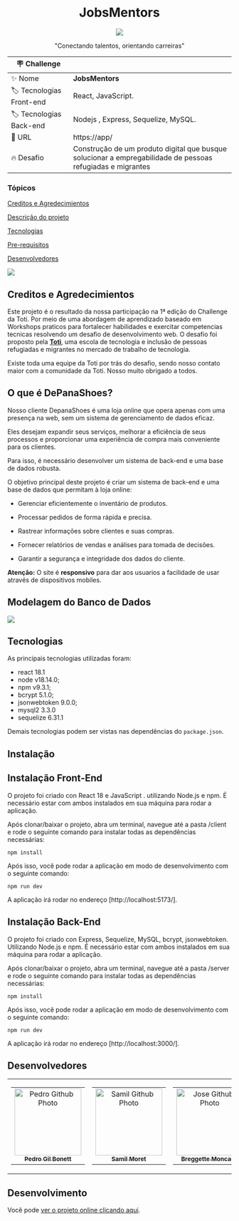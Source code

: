 <h1 align="center">
    <br>
    JobsMentors
</h1>

<p align="center">
<img src="http://img.shields.io/static/v1?label=STATUS&message=EM%20DESENVOLVIMENTO&color=GREEN&style=for-the-badge"/>
</p>
<p align="center">
"Conectando talentos, orientando carreiras"
</p> 

| :placard: Challenge |     |
| -------------  | --- |
| :sparkles: Nome        | **JobsMentors**
| :label: Tecnologias Front-end | React, JavaScript.
| :label: Tecnologias Back-end | Nodejs , Express, Sequelize, MySQL.
| :rocket: URL         | https://app/
| :fire: Desafio     | Construção de um produto digital que busque solucionar a empregabilidade de pessoas refugiadas e migrantes

<h3>Tópicos</h3>

<a href="#Cre">Creditos e Agredecimientos</a>

<a href="#Descrip">Descrição do projeto</a>

<a href="#Tec">Tecnologias</a>

<a href="#Pre">Pre-requisitos</a>

<a href="#Dev">Desenvolvedores</a>

![](https://github.com/gilbonett/server/assets/101142283/c2d2328e-76d2-4058-987d-e5f4d35c6a9e)

<h2 id= Cred> Creditos e Agredecimientos</h2>

Este projeto é o resultado da nossa participação na 1ª edição do Challenge da Toti. Por meio de uma abordagem de aprendizado baseado em Workshops praticos para fortalecer habilidades e exercitar competencias tecnicas resolvendo um desafio de desenvolvimento web.
O desafio foi proposto pela [**Toti**](https://totidiversidade.com.br/), uma escola de tecnologia e inclusão de pessoas refugiadas e migrantes no mercado de trabalho de tecnologia.

Existe toda uma equipe da Toti por trás do desafio, sendo nosso contato maior com a comunidade da Toti. Nosso muito obrigado a todos.

<h2 id= Descrip> O que é DePanaShoes?</h2>

Nosso cliente DepanaShoes é uma loja online que opera apenas com uma presença na web, sem um sistema de gerenciamento de dados eficaz. 

Eles desejam expandir seus serviços, melhorar a eficiência de seus processos e proporcionar uma experiência de compra mais conveniente para os clientes. 

Para isso, é necessário desenvolver um sistema de back-end e uma base de dados robusta.

O objetivo principal deste projeto é criar um sistema de back-end e uma base de dados que permitam à loja online:

- Gerenciar eficientemente o inventário de produtos.

- Processar pedidos de forma rápida e precisa.

- Rastrear informações sobre clientes e suas compras.

- Fornecer relatórios de vendas e análises para tomada de decisões.

- Garantir a segurança e integridade dos dados do cliente.


**Atenção:** O site é **responsivo** para dar aos usuarios a facilidade de usar através de dispositivos mobiles.

<h2 id= modelo> Modelagem do Banco de Dados</h2>

![](https://github.com/gilbonett/server/assets/101142283/d789e55b-fbc4-4ee6-8e3c-0ddd54b06f45)

<h2 id= Tec>Tecnologias</h2>

As principais tecnologias utilizadas foram:

- react 18.1
- node v18.14.0;
- npm v9.3.1;
- bcrypt 5.1.0;
- jsonwebtoken 9.0.0;
- mysql2 3.3.0
- sequelize 6.31.1

Demais tecnologias podem ser vistas nas dependências do `package.json`.

<h2 id= Pre>Instalação</h2>

## Instalação Front-End

O projeto foi criado con React 18 e JavaScript . utilizando Node.js e npm. É necessário estar com ambos instalados em sua máquina para rodar a aplicação.

Após clonar/baixar o projeto, abra um terminal, navegue até a pasta /client e rode o seguinte comando para instalar todas as dependências necessárias:

    npm install

Após isso, você pode rodar a aplicação em modo de desenvolvimento com o seguinte comando:

    npm run dev
A aplicação irá rodar no endereço [http://localhost:5173/].

## Instalação Back-End

O projeto foi criado con Express, Sequelize, MySQL, bcrypt, jsonwebtoken. Utilizando Node.js e npm. É necessário estar com ambos instalados em sua máquina para rodar a aplicação.

Após clonar/baixar o projeto, abra um terminal, navegue até a pasta /server e rode o seguinte comando para instalar todas as dependências necessárias:

    npm install

Após isso, você pode rodar a aplicação em modo de desenvolvimento com o seguinte comando:

    npm run dev
A aplicação irá rodar no endereço [http://localhost:3000/].

<h2 id= Dev>Desenvolvedores</h2>
<table>
  <tr>
    <td>
      <!-- Primeiro card -->
      <table>
        <tr>
          <td align="center">
            <a href="https://github.com/gilbonett">
              <img src="![image](https://github.com/SamilMoret/DePanaShoes/assets/105180420/51eeba82-3065-47eb-909f-5f6747203fa7)" width="150px;" alt="Pedro Github Photo"/>
            </a>
            <br>
            <a href="https://www.linkedin.com/in/gilbonett/">
              <sub>
                <b>Pedro Gil Bonett</b>
              </sub>
            </a>
          </td>
        </tr>
      </table>
    </td>
    <td>
      <!-- Segundo card -->
      <table>
        <tr>
          <td align="center">
            <a href="https://github.com/SamilMoret">
              <img src="https://avatars.githubusercontent.com/u/105180420?v=4" width="150px;" alt="Samil Github Photo"/>
            </a>
            <br>
            <a href="https://www.linkedin.com/in/samil-alberto-moret-cueche-86279a60/">
              <sub>
                <b>Samil Moret</b>
              </sub>
            </a>
          </td>
        </tr>
      </table>
    </td>
    <td>
      <!-- Terceiro card -->
      <table>
        <tr>
          <td align="center">
            <a href="https://github.com/breggette">
              <img src="https://avatars.githubusercontent.com/u/131926512?v=4" width="150px;" alt="Jose Github Photo"/>
            </a>
            <br>
            <a href="https://www.linkedin.com/in/breggette-moncada-0bbb84287/">
              <sub>
                <b>Breggette Moncada</b>
              </sub>
            </a>
          </td>
        </tr>
      </table>
    </td>
    <td>
</table>




## Desenvolvimento

Você pode [ver o projeto online clicando aqui](https://.app/).
